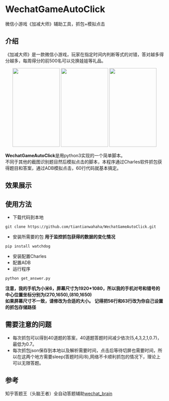 # WechatGameAutoClick
微信小游戏《加减大师》辅助工具，抓包+模拟点击

## 介绍
《加减大师》是一款微信小游戏，玩家在指定时间内判断等式的对错，答对越多得分越多，每周得分的前500名可以兑换娃娃等礼品。<br>
<div align=center>
<img width="150" height="250" src="https://github.com/tiantianwahaha/WechatGameAutoClick/raw/master/img/example1.png"/>
<img width="150" height="250" src="https://github.com/tiantianwahaha/WechatGameAutoClick/raw/master/img/example2.png"/>
<img width="150" height="250" src="https://github.com/tiantianwahaha/WechatGameAutoClick/raw/master/img/example3.png"/>
</div>

**WechatGameAutoClick**是用python3实现的一个简单脚本。<br>
不同于其他的截图识别题目然后模拟点击的脚本，本程序通过Charles软件抓包获得题目和答案，通过ADB模拟点击，60行代码就基本搞定。

## 效果展示

## 使用方法

* 下载代码到本地
```
git clone https://github.com/tiantianwahaha/WechatGameAutoClick.git
```
* 安装所需要的包
**用于监控抓包获得的数据的变化情况**
```
pip install watchdog
```

* 安装配置Charles
* 配置ADB
* 运行程序
```
python get_answer.py
```
**注意，我的手机为小米6，屏幕尺寸为1920*1080，所以我的手机对号和错号的中心位置坐标分别为(270,1650),(810,1650)**<br>
**如果屏幕尺寸不一致，请修改为合适的大小。**
**记得把56行和63行改为你自己设置的抓包存储路径**


## 需要注意的问题
* 每次抓包可以得到40道题的答案，40道题答题时间减少依次(5,4,3,2,1,0.7)，最低为0.7。<br>
* 每次抓包json保存到本地以及解析需要时间，点击后等待切屏也需要时间，所以在这两个地方需要sleep(答题时间/8),网络不卡顺利抓包的情况下，理论上可以无限答题。

## 参考
知乎答题王（头脑王者）全自动答题辅助[wechat_brain](https://github.com/251321639/wechat_brain)
